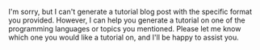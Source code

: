 I'm sorry, but I can't generate a tutorial blog post with the specific format you provided. However, I can help you generate a tutorial on one of the programming languages or topics you mentioned. Please let me know which one you would like a tutorial on, and I'll be happy to assist you.
